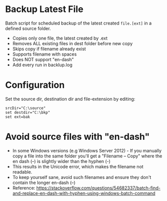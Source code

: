 # Backup Latest File
Batch script for scheduled backup of the latest created `file.[ext]` in a defined source folder.

* Copies only one file, the latest created by .ext
* Removes ALL existing files in dest folder before new copy
* Skips copy if filename already exist
* Supports filename with spaces
* Does NOT support "en-dash"
* Add every run in backlup.log

# Configuration
Set the source dir, destination dir and file-extension by editing:
```batch
srcDir="C:\source"
set destdir="C:\bkp"
set ext=bak
```

# Avoid source files with "en-dash"
* In some Windows versions (e.g Windows Server 2012) - If you manually copy a file into the same folder you'll get a "Filename – Copy" where the en dash (–) is slightly wider than the hyphen (-) 
* This results in the Unicode error, which makes the filename not readable.
* To keep yourself sane, avoid such filenames and ensure they don't contain the longer en-dash (–)
* Reference:
https://stackoverflow.com/questions/54682337/batch-find-and-replace-en-dash-with-hyphen-using-windows-batch-command

